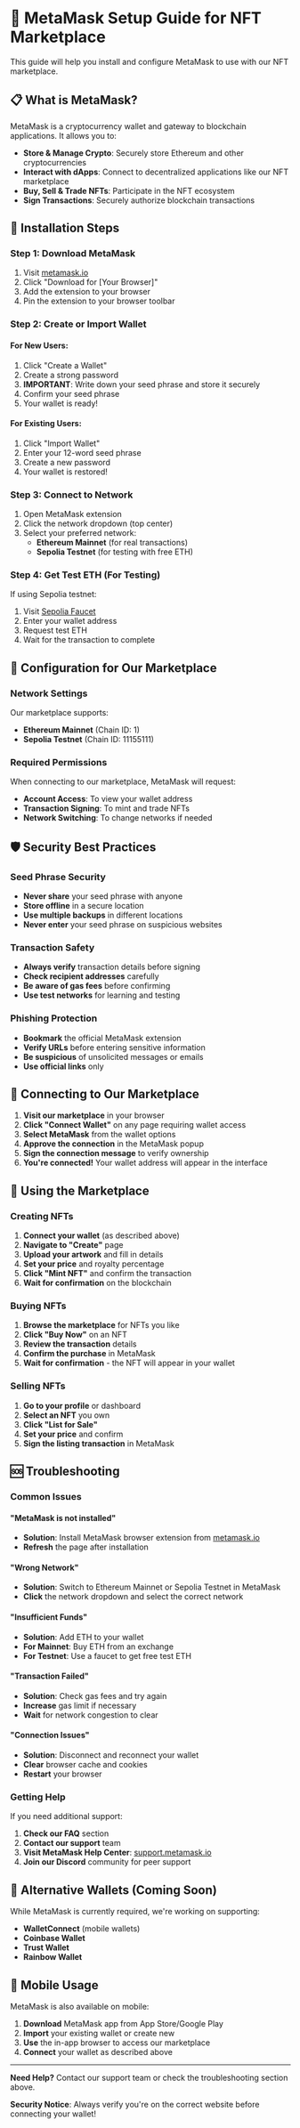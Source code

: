 # 🦊 MetaMask Setup Guide for NFT Marketplace

This guide will help you install and configure MetaMask to use with our NFT marketplace.

## 📋 What is MetaMask?

MetaMask is a cryptocurrency wallet and gateway to blockchain applications. It allows you to:

- **Store & Manage Crypto**: Securely store Ethereum and other cryptocurrencies
- **Interact with dApps**: Connect to decentralized applications like our NFT marketplace
- **Buy, Sell & Trade NFTs**: Participate in the NFT ecosystem
- **Sign Transactions**: Securely authorize blockchain transactions

## 🚀 Installation Steps

### Step 1: Download MetaMask

1. Visit [metamask.io](https://metamask.io/download/)
2. Click "Download for [Your Browser]"
3. Add the extension to your browser
4. Pin the extension to your browser toolbar

### Step 2: Create or Import Wallet

#### For New Users:
1. Click "Create a Wallet"
2. Create a strong password
3. **IMPORTANT**: Write down your seed phrase and store it securely
4. Confirm your seed phrase
5. Your wallet is ready!

#### For Existing Users:
1. Click "Import Wallet"
2. Enter your 12-word seed phrase
3. Create a new password
4. Your wallet is restored!

### Step 3: Connect to Network

1. Open MetaMask extension
2. Click the network dropdown (top center)
3. Select your preferred network:
   - **Ethereum Mainnet** (for real transactions)
   - **Sepolia Testnet** (for testing with free ETH)

### Step 4: Get Test ETH (For Testing)

If using Sepolia testnet:
1. Visit [Sepolia Faucet](https://sepoliafaucet.com/)
2. Enter your wallet address
3. Request test ETH
4. Wait for the transaction to complete

## 🔧 Configuration for Our Marketplace

### Network Settings

Our marketplace supports:
- **Ethereum Mainnet** (Chain ID: 1)
- **Sepolia Testnet** (Chain ID: 11155111)

### Required Permissions

When connecting to our marketplace, MetaMask will request:
- **Account Access**: To view your wallet address
- **Transaction Signing**: To mint and trade NFTs
- **Network Switching**: To change networks if needed

## 🛡️ Security Best Practices

### Seed Phrase Security
- **Never share** your seed phrase with anyone
- **Store offline** in a secure location
- **Use multiple backups** in different locations
- **Never enter** your seed phrase on suspicious websites

### Transaction Safety
- **Always verify** transaction details before signing
- **Check recipient addresses** carefully
- **Be aware of gas fees** before confirming
- **Use test networks** for learning and testing

### Phishing Protection
- **Bookmark** the official MetaMask extension
- **Verify URLs** before entering sensitive information
- **Be suspicious** of unsolicited messages or emails
- **Use official links** only

## 🔗 Connecting to Our Marketplace

1. **Visit our marketplace** in your browser
2. **Click "Connect Wallet"** on any page requiring wallet access
3. **Select MetaMask** from the wallet options
4. **Approve the connection** in the MetaMask popup
5. **Sign the connection message** to verify ownership
6. **You're connected!** Your wallet address will appear in the interface

## 🎨 Using the Marketplace

### Creating NFTs
1. **Connect your wallet** (as described above)
2. **Navigate to "Create"** page
3. **Upload your artwork** and fill in details
4. **Set your price** and royalty percentage
5. **Click "Mint NFT"** and confirm the transaction
6. **Wait for confirmation** on the blockchain

### Buying NFTs
1. **Browse the marketplace** for NFTs you like
2. **Click "Buy Now"** on an NFT
3. **Review the transaction** details
4. **Confirm the purchase** in MetaMask
5. **Wait for confirmation** - the NFT will appear in your wallet

### Selling NFTs
1. **Go to your profile** or dashboard
2. **Select an NFT** you own
3. **Click "List for Sale"**
4. **Set your price** and confirm
5. **Sign the listing transaction** in MetaMask

## 🆘 Troubleshooting

### Common Issues

#### "MetaMask is not installed"
- **Solution**: Install MetaMask browser extension from [metamask.io](https://metamask.io)
- **Refresh** the page after installation

#### "Wrong Network"
- **Solution**: Switch to Ethereum Mainnet or Sepolia Testnet in MetaMask
- **Click** the network dropdown and select the correct network

#### "Insufficient Funds"
- **Solution**: Add ETH to your wallet
- **For Mainnet**: Buy ETH from an exchange
- **For Testnet**: Use a faucet to get free test ETH

#### "Transaction Failed"
- **Solution**: Check gas fees and try again
- **Increase** gas limit if necessary
- **Wait** for network congestion to clear

#### "Connection Issues"
- **Solution**: Disconnect and reconnect your wallet
- **Clear** browser cache and cookies
- **Restart** your browser

### Getting Help

If you need additional support:
1. **Check our FAQ** section
2. **Contact our support** team
3. **Visit MetaMask Help Center**: [support.metamask.io](https://support.metamask.io)
4. **Join our Discord** community for peer support

## 🔄 Alternative Wallets (Coming Soon)

While MetaMask is currently required, we're working on supporting:
- **WalletConnect** (mobile wallets)
- **Coinbase Wallet**
- **Trust Wallet**
- **Rainbow Wallet**

## 📱 Mobile Usage

MetaMask is also available on mobile:
1. **Download** MetaMask app from App Store/Google Play
2. **Import** your existing wallet or create new
3. **Use** the in-app browser to access our marketplace
4. **Connect** your wallet as described above

---

**Need Help?** Contact our support team or check the troubleshooting section above.

**Security Notice**: Always verify you're on the correct website before connecting your wallet!
